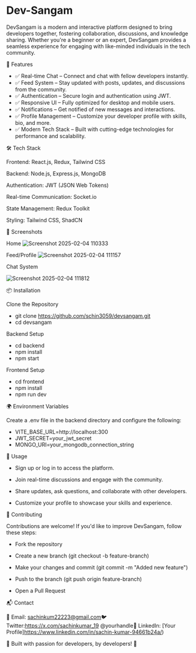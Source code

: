 # Dev-Sangam

DevSangam is a modern and interactive platform designed to bring developers together, fostering collaboration, discussions, and knowledge sharing. Whether you're a beginner or an expert, DevSangam provides a seamless experience for engaging with like-minded individuals in the tech community.

🚀 Features

- ✅ Real-time Chat – Connect and chat with fellow developers instantly.
- ✅ Feed System – Stay updated with posts, updates, and discussions from the community.
- ✅ Authentication – Secure login and authentication using JWT.
- ✅ Responsive UI – Fully optimized for desktop and mobile users.
- ✅ Notifications – Get notified of new messages and interactions.
- ✅ Profile Management – Customize your developer profile with skills, bio, and more.
- ✅ Modern Tech Stack – Built with cutting-edge technologies for performance and scalability.

🛠️ Tech Stack

Frontend: React.js, Redux, Tailwind CSS

Backend: Node.js, Express.js, MongoDB

Authentication: JWT (JSON Web Tokens)

Real-time Communication: Socket.io

State Management: Redux Toolkit

Styling: Tailwind CSS, ShadCN

📸 Screenshots

Home 
![Screenshot 2025-02-04 110333](https://github.com/user-attachments/assets/2eb5fbef-fb7c-4ccb-bb5e-efb965676594)

Feed/Profile
![Screenshot 2025-02-04 111157](https://github.com/user-attachments/assets/01a42d4c-6250-4e32-ab9e-46a00fb1a492)

Chat System

![Screenshot 2025-02-04 111812](https://github.com/user-attachments/assets/f4bcae1d-18c0-4b95-9b88-8771e319a10f)




📦 Installation

Clone the Repository

- git clone https://github.com/schin3059/devsangam.git
-  cd devsangam

Backend Setup

-  cd backend
-  npm install
-  npm start

Frontend Setup

- cd frontend
-  npm install
-  npm run dev

🌍 Environment Variables

Create a .env file in the backend directory and configure the following:

- VITE_BASE_URL=http://localhost:300
- JWT_SECRET=your_jwt_secret
- MONGO_URI=your_mongodb_connection_string

🚀 Usage

- Sign up or log in to access the platform.

- Join real-time discussions and engage with the community.

- Share updates, ask questions, and collaborate with other developers.

- Customize your profile to showcase your skills and experience.

🤝 Contributing

Contributions are welcome! If you'd like to improve DevSangam, follow these steps:

- Fork the repository

- Create a new branch (git checkout -b feature-branch)

- Make your changes and commit (git commit -m "Added new feature")

- Push to the branch (git push origin feature-branch)

- Open a Pull Request



📬 Contact

📧 Email: sachinkum22223@gmail.com🐦 Twitter:https://x.com/sachinkumar_19 @yourhandle🔗 LinkedIn: [Your Profile]https://www.linkedin.com/in/sachin-kumar-94661b24a/)

💙 Built with passion for developers, by developers! 🚀




